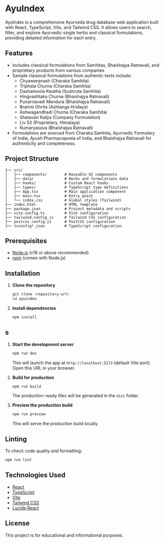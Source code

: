 # AyuIndex

AyuIndex is a comprehensive Ayurveda drug database web application built with React, TypeScript, Vite, and Tailwind CSS. It allows users to search, filter, and explore Ayurvedic single herbs and classical formulations, providing detailed information for each entry.

## Features
 - Includes classical formulations from Samhitas, Bhaishajya Ratnavali, and proprietary products from various companies
 - Sample classical formulations from authentic texts include:
    - Chyawanprash (Charaka Samhita)
    - Triphala Churna (Charaka Samhita)
    - Dashamoola Kwatha (Sushruta Samhita)
    - Hingvashtaka Churna (Bhaishajya Ratnavali)
    - Punarnavadi Mandura (Bhaishajya Ratnavali)
    - Brahmi Ghrita (Ashtanga Hridaya)
    - Ashwagandhadi Churna (Charaka Samhita)
    - Shatavari Kalpa (Company Formulation)
    - Liv 52 (Proprietary, Himalaya)
    - Kumaryasava (Bhaishajya Ratnavali)
 - Formulations are sourced from Charaka Samhita, Ayurvedic Formulary of India, Ayush Pharmacopoeia of India, and Bhaishajya Ratnavali for authenticity and completeness.

## Project Structure
```
├── src/
│   ├── components/        # Reusable UI components
│   ├── data/              # Herbs and formulations data
│   ├── hooks/             # Custom React hooks
│   ├── types/             # TypeScript type definitions
│   ├── App.tsx            # Main application component
│   ├── main.tsx           # Entry point
│   └── index.css          # Global styles (Tailwind)
├── index.html             # HTML template
├── package.json           # Project metadata and scripts
├── vite.config.ts         # Vite configuration
├── tailwind.config.js     # Tailwind CSS configuration
├── postcss.config.js      # PostCSS configuration
├── tsconfig*.json         # TypeScript configuration
```

## Prerequisites
- [Node.js](https://nodejs.org/) (v18 or above recommended)
- [npm](https://www.npmjs.com/) (comes with Node.js)

## Installation
1. **Clone the repository**
   ```powershell
   git clone <repository-url>
   cd ayuindex
   ```
2. **Install dependencies**
   ```powershell
   npm install
   ```

## s
1. **Start the development server**
   ```powershell
   npm run dev
   ```
   This will launch the app at `http://localhost:5173` (default Vite port). Open this URL in your browser.

2. **Build for production**
   ```powershell
   npm run build
   ```
   The production-ready files will be generated in the `dist` folder.

3. **Preview the production build**
   ```powershell
   npm run preview
   ```
   This will serve the production build locally.

## Linting
To check code quality and formatting:
```powershell
npm run lint
```

## Technologies Used
- [React](https://react.dev/)
- [TypeScript](https://www.typescriptlang.org/)
- [Vite](https://vitejs.dev/)
- [Tailwind CSS](https://tailwindcss.com/)
- [Lucide React](https://lucide.dev/)

## License
This project is for educational and informational purposes.
